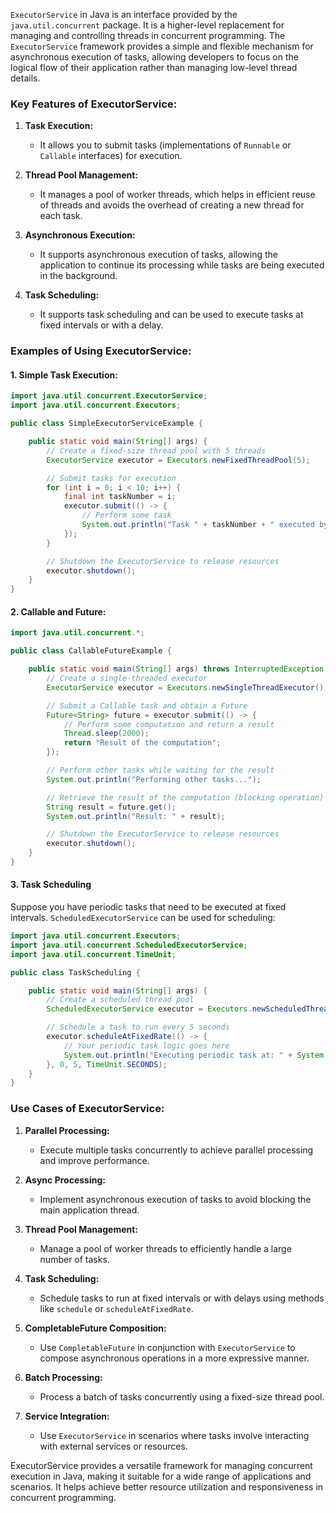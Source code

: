 `ExecutorService` in Java is an interface provided by the `java.util.concurrent` package. It is a higher-level replacement for managing and controlling threads in concurrent programming. The `ExecutorService` framework provides a simple and flexible mechanism for asynchronous execution of tasks, allowing developers to focus on the logical flow of their application rather than managing low-level thread details.

### Key Features of ExecutorService:

1. **Task Execution:**
   - It allows you to submit tasks (implementations of `Runnable` or `Callable` interfaces) for execution.

2. **Thread Pool Management:**
   - It manages a pool of worker threads, which helps in efficient reuse of threads and avoids the overhead of creating a new thread for each task.

3. **Asynchronous Execution:**
   - It supports asynchronous execution of tasks, allowing the application to continue its processing while tasks are being executed in the background.

4. **Task Scheduling:**
   - It supports task scheduling and can be used to execute tasks at fixed intervals or with a delay.

### Examples of Using ExecutorService:

#### 1. Simple Task Execution:

```java
import java.util.concurrent.ExecutorService;
import java.util.concurrent.Executors;

public class SimpleExecutorServiceExample {

    public static void main(String[] args) {
        // Create a fixed-size thread pool with 5 threads
        ExecutorService executor = Executors.newFixedThreadPool(5);

        // Submit tasks for execution
        for (int i = 0; i < 10; i++) {
            final int taskNumber = i;
            executor.submit(() -> {
                // Perform some task
                System.out.println("Task " + taskNumber + " executed by thread: " + Thread.currentThread().getName());
            });
        }

        // Shutdown the ExecutorService to release resources
        executor.shutdown();
    }
}
```

#### 2. Callable and Future:

```java
import java.util.concurrent.*;

public class CallableFutureExample {

    public static void main(String[] args) throws InterruptedException, ExecutionException {
        // Create a single-threaded executor
        ExecutorService executor = Executors.newSingleThreadExecutor();

        // Submit a Callable task and obtain a Future
        Future<String> future = executor.submit(() -> {
            // Perform some computation and return a result
            Thread.sleep(2000);
            return "Result of the computation";
        });

        // Perform other tasks while waiting for the result
        System.out.println("Performing other tasks...");

        // Retrieve the result of the computation (blocking operation)
        String result = future.get();
        System.out.println("Result: " + result);

        // Shutdown the ExecutorService to release resources
        executor.shutdown();
    }
}
```

#### 3. Task Scheduling

Suppose you have periodic tasks that need to be executed at fixed intervals. `ScheduledExecutorService` can be used for scheduling:

```java
import java.util.concurrent.Executors;
import java.util.concurrent.ScheduledExecutorService;
import java.util.concurrent.TimeUnit;

public class TaskScheduling {

    public static void main(String[] args) {
        // Create a scheduled thread pool
        ScheduledExecutorService executor = Executors.newScheduledThreadPool(2);

        // Schedule a task to run every 5 seconds
        executor.scheduleAtFixedRate(() -> {
            // Your periodic task logic goes here
            System.out.println("Executing periodic task at: " + System.currentTimeMillis());
        }, 0, 5, TimeUnit.SECONDS);
    }
}
```


### Use Cases of ExecutorService:

1. **Parallel Processing:**
   - Execute multiple tasks concurrently to achieve parallel processing and improve performance.

2. **Async Processing:**
   - Implement asynchronous execution of tasks to avoid blocking the main application thread.

3. **Thread Pool Management:**
   - Manage a pool of worker threads to efficiently handle a large number of tasks.

4. **Task Scheduling:**
   - Schedule tasks to run at fixed intervals or with delays using methods like `schedule` or `scheduleAtFixedRate`.

5. **CompletableFuture Composition:**
   - Use `CompletableFuture` in conjunction with `ExecutorService` to compose asynchronous operations in a more expressive manner.

6. **Batch Processing:**
   - Process a batch of tasks concurrently using a fixed-size thread pool.

7. **Service Integration:**
   - Use `ExecutorService` in scenarios where tasks involve interacting with external services or resources.

ExecutorService provides a versatile framework for managing concurrent execution in Java, making it suitable for a wide range of applications and scenarios. It helps achieve better resource utilization and responsiveness in concurrent programming.
